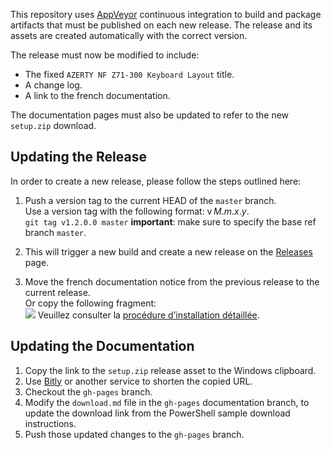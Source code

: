This repository uses [AppVeyor](https://ci.appveyor.com/project/springcomp/optimized-azerty-win) continuous integration to build and package artifacts that must be published on each new release. The release and its assets are created automatically with the correct version.

The release must now be modified to include:

- The fixed `AZERTY NF Z71-300 Keyboard Layout` title.
- A change log.
- A link to the french documentation. 

The documentation pages must also be updated to refer to the new `setup.zip` download.

## Updating the Release

In order to create a new release, please follow the steps outlined here:

1. Push a version tag to the current HEAD of the `master` branch.  
   Use a version tag with the following format: v _M_._m_._x_._y_.  
   `git tag v1.2.0.0 master` __important__: make sure to specify the base ref branch `master`.

2. This will trigger a new build and create a new release on the [Releases](https://github.com/springcomp/optimized-azerty-win/releases) page.

3. Move the french documentation notice from the previous release to the current release.  
   Or copy the following fragment:  
   ![](refs/french.png) Veuillez consulter la [procédure d’installation détaillée](https://springcomp.github.io/optimized-azerty-win/download.html).

## Updating the Documentation

1. Copy the link to the `setup.zip` release asset to the Windows clipboard.
2. Use [Bitly](https://bitly.com/) or another service to shorten the copied URL.
3. Checkout the `gh-pages` branch.
4. Modify the `download.md` file in the `gh-pages` documentation branch, to update the download link from the PowerShell sample download instructions.
5. Push those updated changes to the `gh-pages` branch.
